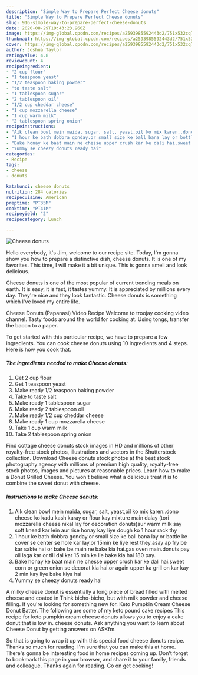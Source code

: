 ```yaml
---
description: "Simple Way to Prepare Perfect Cheese donuts"
title: "Simple Way to Prepare Perfect Cheese donuts"
slug: 916-simple-way-to-prepare-perfect-cheese-donuts
date: 2020-08-29T19:43:23.960Z
image: https://img-global.cpcdn.com/recipes/a2593985592443d2/751x532cq70/cheese-donuts-recipe-main-photo.jpg
thumbnail: https://img-global.cpcdn.com/recipes/a2593985592443d2/751x532cq70/cheese-donuts-recipe-main-photo.jpg
cover: https://img-global.cpcdn.com/recipes/a2593985592443d2/751x532cq70/cheese-donuts-recipe-main-photo.jpg
author: Joshua Taylor
ratingvalue: 4.8
reviewcount: 4
recipeingredient:
- "2 cup flour"
- "1 teaspoon yeast"
- "1/2 teaspoon baking powder"
- "to taste salt"
- "1 tablespoon sugar"
- "2 tablespoon oil"
- "1/2 cup cheddar cheese"
- "1 cup mozzarella cheese"
- "1 cup warm milk"
- "2 tablespoon spring onion"
recipeinstructions:
- "Aik clean bowl mein maida, sugar, salt, yeast,oil ko mix karen..dono cheese ko kadu kash karay or flour kay mixture main dalay (tori mozzarella cheese nikal lay for decoration donuts)aur warm milk say soft knead kar lein aur rise honay kay liye dough ko 1 hour rack thy"
- "1 hour ke bath dobbra gonday.or small size ke ball bana lay or bottle ke cover se center se hole kar lay.or 15min ke liye rest they.asay ap fry be kar sakte hai or bake be.main ne bake kia hai.gas oven main.donuts pay oil laga kar or till dal kar 15 min ke lie bake kia hai 180 pay."
- "Bake honay ke baat main ne chesse upper crush kar ke dali hai.sweet corn or green onion se decorat kia hai.or again upper ka grill on kar kay 2 min kay liye bake kiya hai"
- "Yummy se cheezy donuts ready hai"
categories:
- Recipe
tags:
- cheese
- donuts

katakunci: cheese donuts 
nutrition: 284 calories
recipecuisine: American
preptime: "PT35M"
cooktime: "PT41M"
recipeyield: "2"
recipecategory: Lunch

---
```



![Cheese donuts](https://img-global.cpcdn.com/recipes/a2593985592443d2/751x532cq70/cheese-donuts-recipe-main-photo.jpg)

Hello everybody, it's Jim, welcome to our recipe site. Today, I'm gonna show you how to prepare a distinctive dish, cheese donuts. It is one of my favorites. This time, I will make it a bit unique. This is gonna smell and look delicious.

Cheese donuts is one of the most popular of current trending meals on earth. It is easy, it is fast, it tastes yummy. It is appreciated by millions every day. They're nice and they look fantastic. Cheese donuts is something which I've loved my entire life.

Cheese Donuts (Papanasi) Video Recipe Welcome to troojay cooking video channel. Tasty foods around the world for cooking at. Using tongs, transfer the bacon to a paper.


To get started with this particular recipe, we have to prepare a few ingredients. You can cook cheese donuts using 10 ingredients and 4 steps. Here is how you cook that.

<!--inarticleads1-->

##### The ingredients needed to make Cheese donuts:

1. Get 2 cup flour
1. Get 1 teaspoon yeast
1. Make ready 1/2 teaspoon baking powder
1. Take to taste salt
1. Make ready 1 tablespoon sugar
1. Make ready 2 tablespoon oil
1. Make ready 1/2 cup cheddar cheese
1. Make ready 1 cup mozzarella cheese
1. Take 1 cup warm milk
1. Take 2 tablespoon spring onion


Find cottage cheese donuts stock images in HD and millions of other royalty-free stock photos, illustrations and vectors in the Shutterstock collection. Download Cheese donuts stock photos at the best stock photography agency with millions of premium high quality, royalty-free stock photos, images and pictures at reasonable prices. Learn how to make a Donut Grilled Cheese. You won&#39;t believe what a delicious treat it is to combine the sweet donut with cheese. 

<!--inarticleads2-->

##### Instructions to make Cheese donuts:

1. Aik clean bowl mein maida, sugar, salt, yeast,oil ko mix karen..dono cheese ko kadu kash karay or flour kay mixture main dalay (tori mozzarella cheese nikal lay for decoration donuts)aur warm milk say soft knead kar lein aur rise honay kay liye dough ko 1 hour rack thy
1. 1 hour ke bath dobbra gonday.or small size ke ball bana lay or bottle ke cover se center se hole kar lay.or 15min ke liye rest they.asay ap fry be kar sakte hai or bake be.main ne bake kia hai.gas oven main.donuts pay oil laga kar or till dal kar 15 min ke lie bake kia hai 180 pay.
1. Bake honay ke baat main ne chesse upper crush kar ke dali hai.sweet corn or green onion se decorat kia hai.or again upper ka grill on kar kay 2 min kay liye bake kiya hai
1. Yummy se cheezy donuts ready hai


A milky cheese donut is essentially a long piece of bread filled with melted cheese and coated in Think bicho-bicho, but with milk powder and cheese filling. If you&#39;re looking for something new for. Keto Pumpkin Cream Cheese Donut Batter. The following are some of my keto pound cake recipes This recipe for keto pumpkin cream cheese donuts allows you to enjoy a cake donut that is low in. cheese donuts. Ask anything you want to learn about Cheese Donut by getting answers on ASKfm. 

So that is going to wrap it up with this special food cheese donuts recipe. Thanks so much for reading. I'm sure that you can make this at home. There's gonna be interesting food in home recipes coming up. Don't forget to bookmark this page in your browser, and share it to your family, friends and colleague. Thanks again for reading. Go on get cooking!
